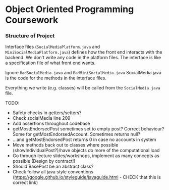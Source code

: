 # Object Oriented Programming Coursework

### Structure of Project
Interface files (`SocialMediaPlatform.java` and `MiniSocialMediaPlatform.java`) defines how the front end interacts with the backend. We don't write any code in the platform files. The interface is like a specification file of what front end wants. 

Ignore `BadSocialMedia.java` and `BadMiniSocialMedia.java`
SocialMedia.java is the code for the methods in the interface files.

Everything we write (e.g. classes) will be called from the `SocialMedia.java` file.

TODO: 
 
- Safety checks in getters/setters? 
- Check socialMedia line 209
- Add assertions throughout codebase 
- getMostEndorsedPost sometimes set to empty post? Correct behaviour? Some for getMostEndorsedAccount. Sometimes returns null?
- ...and getMostEndorsedPost returns 0 in case no accounts in system
- Move methods back out to classes where possible (showIndividualPost?)/have objects do more of the computational load
- Go through lecture slides/workshops, implement as many concepts as possible (Design by contract!)
- Should BasePost be an abstract class?
- Check follow all java style conventions (https://google.github.io/styleguide/javaguide.html - CHECK that this is correct link)






